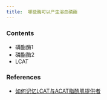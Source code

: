 ```yaml
---
title:  哪些酶可以产生溶血磷酯
--- 
```


### Contents
- 磷酯酶1
- 磷酯酶2 
- LCAT

### References
- [如何记忆LCAT与ACAT脂酰肌提供者](/如何记忆LCAT与ACAT脂酰肌提供者)
